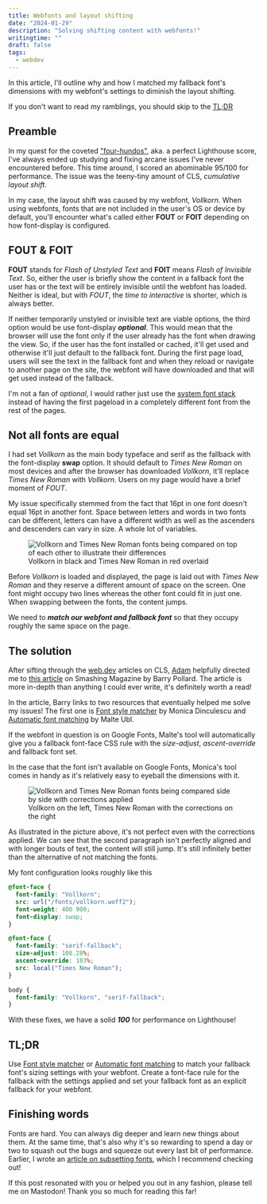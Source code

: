 ```yaml
---
title: Webfonts and layout shifting
date: "2024-01-29"
description: "Solving shifting content with webfonts!"
writingtime: ""
draft: false
tags:
  - webdev
---
```


In this article, I'll outline why and how I matched my fallback font's dimensions with my webfont's settings to diminish the layout shifting.

If you don't want to read my ramblings, you should skip to the [TL;DR](#tl;dr)

## Preamble

In my quest for the coveted ["four-hundos"](https://www.11ty.dev/speedlify/), aka. a perfect Lighthouse score, I've always ended up studying and fixing arcane issues I've never encountered before. This time around, I scored an abominable 95/100 for performance. The issue was the teeny-tiny amount of CLS, _cumulative layout shift_.

In my case, the layout shift was caused by my webfont, _Vollkorn_. When using webfonts, fonts that are not included in the user's OS or device by default, you'll encounter what's called either __FOUT__ or __FOIT__ depending on how font-display is configured.

## FOUT & FOIT

__FOUT__ stands for _Flash of Unstyled Text_ and __FOIT__ means _Flash of Invisible Text_. So, either the user is briefly show the content in a fallback font the user has or the text will be entirely invisible until the webfont has loaded. Neither is ideal, but with _FOUT_, the _time to interactive_ is shorter, which is always better.

If neither temporarily unstyled or invisible text are viable options, the third option would be use font-display ___optional___. This would mean that the browser will use the font only if the user already has the font when drawing the view. So, if the user has the font installed or cached, it'll get used and otherwise it'll just default to the fallback font. During the first page load, users will see the text in the fallback font and when they reload or navigate to another page on the site, the webfont will have downloaded and that will get used instead of the fallback. 

I'm not a fan of _optional_, I would rather just use the [system font stack](https://modernfontstacks.com) instead of having the first pageload in a completely different font from the rest of the pages.

## Not all fonts are equal

I had set _Vollkorn_ as the main body typeface and serif as the fallback with the font-display __swap__ option. It should default to _Times New Roman_ on most devices and after the browser has downloaded _Vollkorn_, it'll replace _Times New Roman_ with _Vollkorn_. Users on my page would have a brief moment of _FOUT_.

My issue specifically stemmed from the fact that 16pt in one font doesn't equal 16pt in another font. Space between letters and words in two fonts can be different, letters can have a different width as well as the ascenders and descenders can vary in size. A whole lot of variables.

<figure>
  <img src="/assets/images/articles/2024/font overlap.webp" alt="Vollkorn and Times New Roman fonts being compared on top of each other to illustrate their differences" title="Vollkorn and Times New Roman fonts being compared on top of each other to illustrate their differences" />
  <figcaption>Vollkorn in black and Times New Roman in red overlaid</figcaption>
</figure>

Before _Vollkorn_ is loaded and displayed, the page is laid out with _Times New Roman_ and they reserve a different amount of space on the screen. One font might occupy two lines whereas the other font could fit in just one. When swapping between the fonts, the content jumps. 

We need to ___match our webfont and fallback font___ so that they occupy roughly the same space on the page. 

## The solution
After sifting through the [web.dev](https://web.dev/articles/optimize-cls) articles on CLS, [Adam](https://adam.omg.lol) helpfully directed me to [this article](https://www.smashingmagazine.com/2021/05/reduce-font-loading-impact-css-descriptors/) on Smashing Magazine by Barry Pollard. The article is more in-depth than anything I could ever write, it's definitely worth a read!

In the article, Barry links to two resources that eventually helped me solve my issues! The first one is [Font style matcher](https://meowni.ca/font-style-matcher/) by Monica Dinculescu and [Automatic font matching](https://deploy-preview-15--upbeat-shirley-608546.netlify.app/perfect-ish-font-fallback/?font=Vollkorn) by Malte Ubl.

If the webfont in question is on Google Fonts, Malte's tool will automatically give you a fallback font-face CSS rule with the _size-adjust_, _ascent-override_ and fallback font set.

In the case that the font isn't available on Google Fonts, Monica's tool comes in handy as it's relatively easy to eyeball the dimensions with it.

<figure>
  <img src="/assets/images/articles/2024/fontcomparison.webp" alt="Vollkorn and Times New Roman fonts being compared side by side with corrections applied" title="Vollkorn and Times New Roman fonts being compared side by side with corrections applied" />
  <figcaption>Vollkorn on the left, Times New Roman with the corrections on the right</figcaption>
</figure>

As illustrated in the picture above, it's not perfect even with the corrections applied. We can see that the second paragraph isn't perfectly aligned and with longer bouts of text, the content will still jump. It's still infinitely better than the alternative of not matching the fonts.

My font configuration looks roughly like this
```css
@font-face {
  font-family: "Vollkorn";
  src: url("/fonts/vollkorn.woff2");
  font-weight: 400 900;
  font-display: swap;
}

@font-face {
  font-family: "serif-fallback";
  size-adjust: 108.28%;
  ascent-override: 103%;
  src: local("Times New Roman");
}

body {
  font-family: "Vollkorn", "serif-fallback";
}
```

With these fixes, we have a solid ___100___ for performance on Lighthouse!

## TL;DR

Use [Font style matcher](https://meowni.ca/font-style-matcher/) or [Automatic font matching](https://deploy-preview-15--upbeat-shirley-608546.netlify.app/perfect-ish-font-fallback/?font=Vollkorn) to match your fallback font's sizing settings with your webfont. Create a font-face rule for the fallback with the settings applied and set your fallback font as an explicit fallback for your webfont.

## Finishing words

Fonts are hard. You can always dig deeper and learn new things about them. At the same time, that's also why it's so rewarding to spend a day or two to squash out the bugs and squeeze out every last bit of performance. Earlier, I wrote an [article on subsetting fonts](https://httpster.io/article/subset-fonts-with-python-3-and-fonttools/), which I recommend checking out!

If this post resonated with you or helped you out in any fashion, please tell me on Mastodon! Thank you so much for reading this far!

